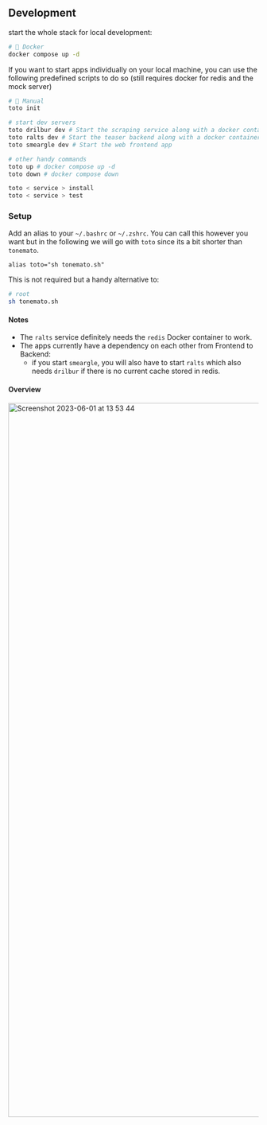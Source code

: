 ## Development

start the whole stack for local development:

```bash
# 🐳 Docker
docker compose up -d
```

If you want to start apps individually on your local machine, you can use the following predefined scripts to do so (still requires docker for redis and the mock server)

```bash
# 🍅 Manual
toto init

# start dev servers
toto drilbur dev # Start the scraping service along with a docker container running the mock server
toto ralts dev # Start the teaser backend along with a docker container running redis
toto smeargle dev # Start the web frontend app

# other handy commands
toto up # docker compose up -d
toto down # docker compose down

toto < service > install
toto < service > test
```

### Setup

Add an alias to your `~/.bashrc` or `~/.zshrc`.
You can call this however you want but in the following we will go with `toto` since its a bit shorter than `tonemato`.

```nano
alias toto="sh tonemato.sh"
```

This is not required but a handy alternative to:

```bash
# root
sh tonemato.sh
```

#### Notes

- The `ralts` service definitely needs the `redis` Docker container to work.
- The apps currently have a dependency on each other from Frontend to Backend:
  - if you start `smeargle`, you will also have to start `ralts` which also needs `drilbur` if there is no current cache stored in redis.

#### Overview

<img width="1436" alt="Screenshot 2023-06-01 at 13 53 44" src="https://github.com/ropfoo/tonemato/assets/18482002/9169ad6e-c9ca-4659-bdb4-57d8347df7a0">

